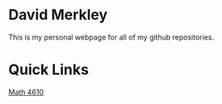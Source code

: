 # David Merkley

This is my personal webpage for all of my github repositories.

# Quick Links #

[Math 4610](sweetbabydave.github.io/math4610)
